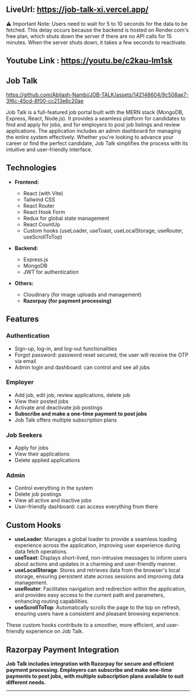 ## LiveUrl: https://job-talk-xi.vercel.app/
⚠️ Important Note: Users need to wait for 5 to 10 seconds for the data to be fetched. This delay occurs because the backend is hosted on Render.com's free plan, which shuts down the server if there are no API calls for 15 minutes. When the server shuts down, it takes a few seconds to reactivate.
## Youtube Link : https://youtu.be/c2kau-lm1sk
## Job Talk




https://github.com/Abilash-Nambi/JOB-TALK/assets/142148604/9c508ae7-3f6c-45cd-8f00-cc213e6c20ae



Job Talk is a full-featured job portal built with the MERN stack (MongoDB, Express, React, Node.js). It provides a seamless platform for candidates to find and apply for jobs, and for employers to post job listings and review applications. The application includes an admin dashboard for managing the entire system effectively. Whether you're looking to advance your career or find the perfect candidate, Job Talk simplifies the process with its intuitive and user-friendly interface.

## Technologies

- **Frontend:**
  - React (with Vite)
  - Tailwind CSS 
  - React Router
  - React Hook Form
  - Redux for global state management
  - React CountUp
  - Custom hooks (useLoader, useToast, useLocalStorage, useRouter, useScrollToTop)

- **Backend:**
  - Express.js
  - MongoDB
  - JWT for authentication

- **Others:**
  - Cloudinary (for image uploads and management)
  - **Razorpay (for payment processing)**

## Features

### Authentication
- Sign-up, log-in, and log-out functionalities
- Forgot password: password reset secured; the user will receive the OTP via email
- Admin login and dashboard: can control and see all jobs

### Employer
- Add job, edit job, review applications, delete job
- View their posted jobs
- Activate and deactivate job postings
- **Subscribe and make a one-time payment to post jobs**
- Job Talk offers multiple subscription plans

### Job Seekers
- Apply for jobs
- View their applications
- Delete applied applications

### Admin
- Control everything in the system
- Delete job postings
- View all active and inactive jobs
- User-friendly dashboard: can access everything from there

## Custom Hooks

- **useLoader**: Manages a global loader to provide a seamless loading experience across the application, improving user experience during data fetch operations.
- **useToast**: Displays short-lived, non-intrusive messages to inform users about actions and updates in a charming and user-friendly manner.
- **useLocalStorage**: Stores and retrieves data from the browser's local storage, ensuring persistent state across sessions and improving data management.
- **useRouter**: Facilitates navigation and redirection within the application, and provides easy access to the current path and parameters, enhancing routing capabilities.
- **useScrollToTop**: Automatically scrolls the page to the top on refresh, ensuring users have a consistent and pleasant browsing experience.

These custom hooks contribute to a smoother, more efficient, and user-friendly experience on Job Talk.

## Razorpay Payment Integration

**Job Talk includes integration with Razorpay for secure and efficient payment processing. Employers can subscribe and make one-time payments to post jobs, with multiple subscription plans available to suit different needs.**

---


